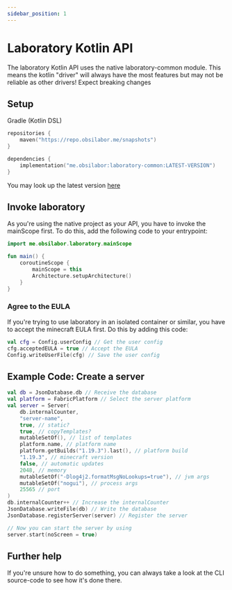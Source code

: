 ```yaml
---
sidebar_position: 1
---
```


# Laboratory Kotlin API

The laboratory Kotlin API uses the native laboratory-common module. This means the kotlin "driver" will always have the most features but may not be reliable as other drivers! Expect breaking changes

## Setup

Gradle (Kotlin DSL)
```kts
repositories {
    maven("https://repo.obsilabor.me/snapshots")
}

dependencies {
    implementation("me.obsilabor:laboratory-common:LATEST-VERSION")
}
```

You may look up the latest version [here](https://raw.githubusercontent.com/mooziii/laboratory/dev/chemicae/.meta/version)

## Invoke laboratory

As you're using the native project as your API, you have to invoke the mainScope first.
To do this, add the following code to your entrypoint:

```kotlin
import me.obsilabor.laboratory.mainScope

fun main() {
    coroutineScope {
        mainScope = this
        Architecture.setupArchitecture()
    }
}
```

### Agree to the EULA

If you're trying to use laboratory in an isolated container or similar, you have to accept the minecraft EULA first.
Do this by adding this code:

```kotlin
val cfg = Config.userConfig // Get the user config
cfg.acceptedEULA = true // Accept the EULA
Config.writeUserFile(cfg) // Save the user config
```

## Example Code: Create a server

```kotlin
val db = JsonDatabase.db // Receive the database
val platform = FabricPlatform // Select the server platform
val server = Server(
    db.internalCounter,
    "server-name",
    true, // static?
    true, // copyTemplates?
    mutableSetOf(), // list of templates
    platform.name, // platform name
    platform.getBuilds("1.19.3").last(), // platform build
    "1.19.3", // minecraft version
    false, // automatic updates
    2048, // memory
    mutableSetOf("-Dlog4j2.formatMsgNoLookups=true"), // jvm args
    mutableSetOf("nogui"), // process args
    25565 // port
)
db.internalCounter++ // Increase the internalCounter
JsonDatabase.writeFile(db) // Write the database
JsonDatabase.registerServer(server) // Register the server

// Now you can start the server by using
server.start(noScreen = true)
```

## Further help

If you're unsure how to do something, you can always take a look at the CLI source-code to see how it's done there.